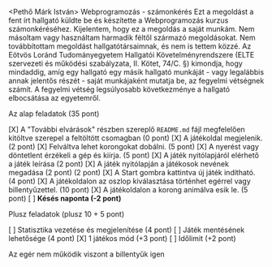 <Pethő Márk István> 
<CK7DPI> 
Webprogramozás - számonkérés
Ezt a megoldást a fent írt hallgató küldte be és készítette a Webprogramozás kurzus számonkéréséhez.
Kijelentem, hogy ez a megoldás a saját munkám. Nem másoltam vagy használtam harmadik féltől 
származó megoldásokat. Nem továbbítottam megoldást hallgatótársaimnak, és nem is tettem közzé. 
Az Eötvös Loránd Tudományegyetem Hallgatói Követelményrendszere 
(ELTE szervezeti és működési szabályzata, II. Kötet, 74/C. §) kimondja, hogy mindaddig, 
amíg egy hallgató egy másik hallgató munkáját - vagy legalábbis annak jelentős részét - 
saját munkájaként mutatja be, az fegyelmi vétségnek számít. 
A fegyelmi vétség legsúlyosabb következménye a hallgató elbocsátása az egyetemről.

Az alap feladatok (35 pont)

[X] A "További elvárások" részben szereplő `README.md` fájl megfelelően kitöltve szerepel a feltöltött csomagban (0 pont)
[X] A játékoldal megjelenik. (2 pont)
[X] Felváltva lehet korongokat dobálni. (5 pont)
[X] A nyerést vagy döntetlent érzékeli a gép és kiírja. (5 pont)
[X] A játék nyitólapjáról elérhető a játék leírása (2 pont)
[X] A játék nyitólapján a játékosok nevének megadása (2 pont) (2 pont)
[X] A Start gombra kattintva új játék indítható. (4 pont)
[X] A játékoldalon az oszlop kiválasztása történhet egérrel vagy billentyűzettel. (10 pont)
[X] A játékoldalon a korong animálva esik le. (5 pont)
[ ] **Késés naponta (-2 pont)**

Plusz feladatok (plusz 10 + 5 pont)

[ ] Statisztika vezetése és megjelenítése (4 pont)
[ ] Játék mentésének lehetősége (4 pont)
[X] 1 játékos mód (+3 pont)
[ ] Időlimit (+2 pont)


Az egér nem működik viszont a billentyűk igen 